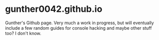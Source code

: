 # gunther0042.github.io
Gunther's Github page. Very much a work in progress, but will eventually include a few random guides for console hacking and maybe other stuff too? I don't know.
